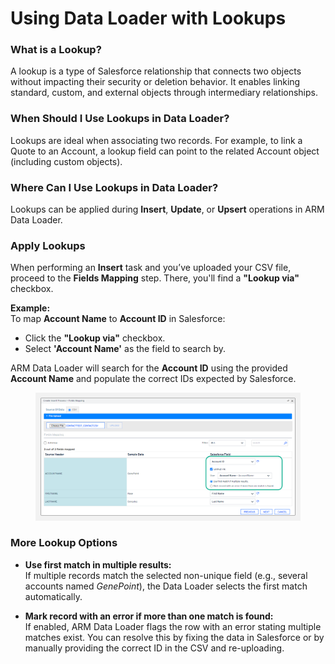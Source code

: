 # Using Data Loader with Lookups

### What is a Lookup? <a href="#what-is-a-lookup" id="what-is-a-lookup"></a>

A lookup is a type of Salesforce relationship that connects two objects without impacting their security or deletion behavior. It enables linking standard, custom, and external objects through intermediary relationships.

### When Should I Use Lookups in Data Loader? <a href="#when-should-i-use-lookups-in-dataloader" id="when-should-i-use-lookups-in-dataloader"></a>

Lookups are ideal when associating two records. For example, to link a Quote to an Account, a lookup field can point to the related Account object (including custom objects).

### Where Can I Use Lookups in Data Loader? <a href="#where-can-i-use-the-lookups-in-dataloader" id="where-can-i-use-the-lookups-in-dataloader"></a>

Lookups can be applied during **Insert**, **Update**, or **Upsert** operations in ARM Data Loader.

### Apply Lookups <a href="#apply-lookups" id="apply-lookups"></a>

When performing an **Insert** task and you’ve uploaded your CSV file, proceed to the **Fields Mapping** step. There, you'll find a **"Lookup via"** checkbox.

**Example:**  
To map **Account Name** to **Account ID** in Salesforce:
- Click the **"Lookup via"** checkbox.
- Select **'Account Name'** as the field to search by.

ARM Data Loader will search for the **Account ID** using the provided **Account Name** and populate the correct IDs expected by Salesforce.

<figure><img src="../../../../../.gitbook/assets/image (89) (1) (1).png" alt="Lookup via field mapping in Data Loader"><figcaption></figcaption></figure>

### More Lookup Options <a href="#more-lookup-options" id="more-lookup-options"></a>

- **Use first match in multiple results:**  
  If multiple records match the selected non-unique field (e.g., several accounts named *GenePoint*), the Data Loader selects the first match automatically.

- **Mark record with an error if more than one match is found:**  
  If enabled, ARM Data Loader flags the row with an error stating multiple matches exist. You can resolve this by fixing the data in Salesforce or by manually providing the correct ID in the CSV and re-uploading.
